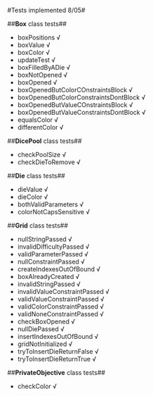 #Tests implemented 8/05#


##**Box** class tests##

* boxPositions 				√
* boxValue				√
* boxColor				√
* updateTest				√
* boxFilledByADie			√
* boxNotOpened				√
* boxOpened				√
* boxOpenedButColorCOnstraintsBlock	√
* boxOpenedButColorConstraintsDontBlock	√
* boxOpenedButValueCOnstraintsBlock	√
* boxOpenedButValueConstraintsDontBlock	√
* equalsColor				√
* differentColor			√

##**DicePool** class tests##

* checkPoolSize				√
* checkDieToRemove			√

##**Die** class tests##

* dieValue				√
* dieColor				√
* bothValidParameters			√
* colorNotCapsSensitive			√

##**Grid** class tests##

* nullStringPassed			√
* invalidDifficultyPassed		√
* validParameterPassed			√
* nullConstraintPassed			√
* createIndexesOutOfBound               √
* boxAlreadyCreated                     √
* invalidStringPassed                   √
* invalidValueConstraintPassed          √
* validValueConstraintPassed            √
* validColorConstraintPassed            √
* validNoneConstraintPassed             √
* checkBoxOpened                        √
* nullDiePassed                         √
* insertIndexesOutOfBound               √
* gridNotInitialized                    √
* tryToInsertDieReturnFalse             √
* tryToInsertDieReturnTrue              √

##**PrivateObjective** class tests##

* checkColor				√
